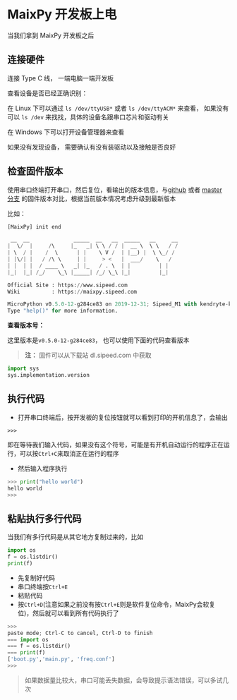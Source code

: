 MaixPy 开发板上电
====

当我们拿到 MaixPy 开发板之后


## 连接硬件

连接 Type C 线， 一端电脑一端开发板

查看设备是否已经正确识别：

在 Linux 下可以通过 `ls /dev/ttyUSB*` 或者 `ls /dev/ttyACM*` 来查看， 如果没有可以 `ls /dev` 来找找，具体的设备名跟串口芯片和驱动有关

在 Windows 下可以打开设备管理器来查看

如果没有发现设备， 需要确认有没有装驱动以及接触是否良好

## 检查固件版本

使用串口终端打开串口，然后复位，看输出的版本信息，与[github](https://github.com/sipeed/MaixPy/releases) 或者 [master 分支](http://dl.sipeed.com/MAIX/MaixPy/release/master/) 的固件版本对比，根据当前版本情况考虑升级到最新版本

比如：

```python
[MaixPy] init end

 __  __              _____  __   __  _____   __     __
|  \/  |     /\     |_   _| \ \ / / |  __ \  \ \   / /
| \  / |    /  \      | |    \ V /  | |__) |  \ \_/ /
| |\/| |   / /\ \     | |     > <   |  ___/    \   /
| |  | |  / ____ \   _| |_   / . \  | |         | |
|_|  |_| /_/    \_\ |_____| /_/ \_\ |_|         |_|

Official Site : https://www.sipeed.com
Wiki          : https://maixpy.sipeed.com

MicroPython v0.5.0-12-g284ce83 on 2019-12-31; Sipeed_M1 with kendryte-k210
Type "help()" for more information.
```

**查看版本号：**

  这里版本是`v0.5.0-12-g284ce83`， 也可以使用下面的代码查看版本

> **注：** 固件可以从下载站 dl.sipeed.com 中获取

```python
import sys
sys.implementation.version
```

## 执行代码

* 打开串口终端后，按开发板的复位按钮就可以看到打印的开机信息了，会输出
```shell
>>> 
```
即在等待我们输入代码，如果没有这个符号，可能是有开机自动运行的程序正在运行，可以按`Ctrl+C`来取消正在运行的程序

* 然后输入程序执行

```python
>>> print("hello world")
hello world
>>> 
```

## 粘贴执行多行代码

当我们有多行代码是从其它地方复制过来的，比如
```python
import os
f = os.listdir()
print(f)
```

* 先复制好代码
* 串口终端按`Ctrl+E`
* 粘贴代码
* 按`Ctrl+D`(注意如果之前没有按`Ctrl+E`则是软件复位命令，MaixPy会软复位)，然后就可以看到所有代码执行了

```python
>>> 
paste mode; Ctrl-C to cancel, Ctrl-D to finish
=== import os
=== f = os.listdir()
=== print(f)
['boot.py','main.py', 'freq.conf']
>>> 

```

> 如果数据量比较大，串口可能丢失数据，会导致提示语法错误，可以多试几次



